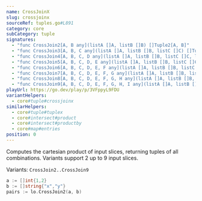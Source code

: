 ```yaml
---
name: CrossJoinX
slug: crossjoinx
sourceRef: tuples.go#L891
category: core
subCategory: tuple
signatures:
  - "func CrossJoin2[A, B any](listA []A, listB []B) []Tuple2[A, B]"
  - "func CrossJoin3[A, B, C any](listA []A, listB []B, listC []C) []Tuple3[A, B, C]"
  - "func CrossJoin4[A, B, C, D any](listA []A, listB []B, listC []C, listD []D) []Tuple4[A, B, C, D]"
  - "func CrossJoin5[A, B, C, D, E any](listA []A, listB []B, listC []C, listD []D, listE []E) []Tuple5[A, B, C, D, E]"
  - "func CrossJoin6[A, B, C, D, E, F any](listA []A, listB []B, listC []C, listD []D, listE []E, listF []F) []Tuple6[A, B, C, D, E, F]"
  - "func CrossJoin7[A, B, C, D, E, F, G any](listA []A, listB []B, listC []C, listD []D, listE []E, listF []F, listG []G) []Tuple7[A, B, C, D, E, F, G]"
  - "func CrossJoin8[A, B, C, D, E, F, G, H any](listA []A, listB []B, listC []C, listD []D, listE []E, listF []F, listG []G, listH []H) []Tuple8[A, B, C, D, E, F, G, H]"
  - "func CrossJoin9[A, B, C, D, E, F, G, H, I any](listA []A, listB []B, listC []C, listD []D, listE []E, listF []F, listG []G, listH []H, listI []I) []Tuple9[A, B, C, D, E, F, G, H, I]"
playUrl: https://go.dev/play/p/3VFppyL9FDU
variantHelpers:
  - core#tuple#crossjoinx
similarHelpers:
  - core#tuple#tuplex
  - core#intersect#product
  - core#intersect#productby
  - core#map#entries
position: 0
---
```


Computes the cartesian product of input slices, returning tuples of all combinations. Variants support 2 up to 9 input slices.

Variants: `CrossJoin2..CrossJoin9`

```go
a := []int{1,2}
b := []string{"x","y"}
pairs := lo.CrossJoin2(a, b)
```


